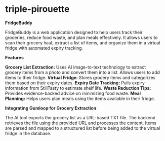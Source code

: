 # triple-pirouette
**FridgeBuddy**

FridgeBuddy is a web application designed to help users track their groceries, reduce food waste, and plan meals effectively. It allows users to scan their grocery haul, extract a list of items, and organize them in a virtual fridge with automated expiry tracking.

**Features**

**Grocery List Extraction:** Uses AI image-to-text technology to extract grocery items from a photo and convert them into a list. Allows users to add items to their fridge.
**Virtual Fridge:** Stores grocery items and categorizes them based on their expiry dates.
**Expiry Date Tracking:** Pulls expiry information from StillTasty to estimate shelf life.
**Waste Reduction Tips:** Provides evidence-backed advice on minimizing food waste.
**Meal Planning:** Helps users plan meals using the items available in their fridge.

**Integrating Gumloop for Grocery Extraction**

The AI tool exports the grocery list as a URL-based TXT file.
The backend retrieves the file using the provided URL and processes the content.
Items are parsed and mapped to a structured list before being added to the virtual fridge in the database.